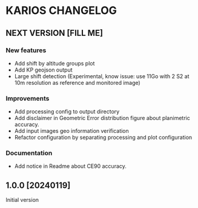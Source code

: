 # KARIOS CHANGELOG

## NEXT VERSION [FILL ME]

### New features

- Add shift by altitude groups plot
- Add KP geojson output
- Large shift detection (Experimental, know issue: use 11Go with 2 S2 at 10m resolution as reference and monitored image)

### Improvements

- Add processing config to output directory
- Add disclaimer in Geometric Error distribution figure about planimetric accuracy.
- Add input images geo information verification
- Refactor configuration by separating processing and plot configuration

### Documentation

- Add notice in Readme about CE90 accuracy.

## 1.0.0 [20240119]

Initial version
